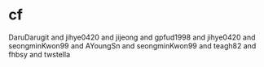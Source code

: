 # cf
DaruDarugit and jihye0420 and jijeong and gpfud1998 and jihye0420 and seongminKwon99 and AYoungSn and seongminKwon99 and teagh82 and fhbsy and twstella